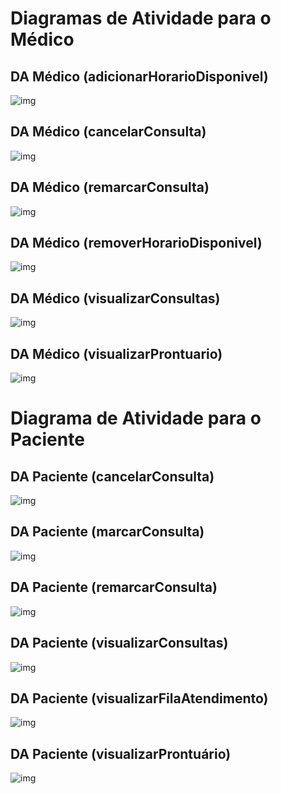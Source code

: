 # Diagramas de Atividade para o Médico
## DA Médico (adicionarHorarioDisponivel)

![img]()

## DA Médico (cancelarConsulta)

![img]()

## DA Médico (remarcarConsulta)

![img]()

## DA Médico (removerHorarioDisponivel)

![img]()

## DA Médico (visualizarConsultas)

![img]()

## DA Médico (visualizarProntuario)

![img]()

# Diagrama de Atividade para o Paciente
## DA Paciente (cancelarConsulta)

![img]()

## DA Paciente (marcarConsulta)

![img]()

## DA Paciente (remarcarConsulta)

![img]()

## DA Paciente (visualizarConsultas)

![img]()

## DA Paciente (visualizarFilaAtendimento)

![img]()

## DA Paciente (visualizarProntuário)

![img]()
